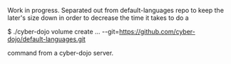Work in progress.
Separated out from default-languages repo to keep the later's size down
in order to decrease the time it takes to do a

$ ./cyber-dojo volume create ... --git=https://github.com/cyber-dojo/default-languages.git

command from a cyber-dojo server.

